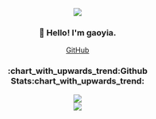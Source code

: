 <p align="center">
  <img src="https://komarev.com/ghpvc/?username=gaoyia&color=brightgreen">
</p>
<h3 align="center">👋 Hello! I'm gaoyia.</h3>
<p align="center">
  <a href="https://github.com/gaoyia">GitHub</a>
</p>

<h3 align="center">:chart_with_upwards_trend:Github Stats:chart_with_upwards_trend:</h3>

<p align="center">
  <a href="https://github.com/gaoyia" title="gaoyia's GitHub Stats">
    <img src="https://github-readme-stats.vercel.app/api?username=gaoyia&show_icons=true&count_private=true&layout=compact&theme=default">
  </a>
  <br/>
  <a href="https://github.com/gaoyia" title="Most Used Languages">
    <img src="https://github-readme-stats.vercel.app/api/top-langs/?username=gaoyia&layout=compact&count_private=true&theme=default">
  </a>
</p>

